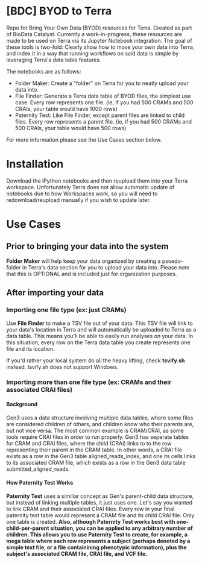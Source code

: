 # [BDC] BYOD to Terra
 Repo for Bring Your Own Data (BYOD) resources for Terra. Created as part of BioData Catalyst. Currently a work-in-progress, these resources are made to be used on Terra via its Jupyter Notebook integration. The goal of these tools is two-fold: Clearly show how to move your own data into Terra, and index it in a way that running workflows on said data is simple by leveraging Terra's data table features.

 The notebooks are as follows:
  * Folder Maker: Create a "folder" on Terra for you to neatly upload your data into.
  * File Finder: Generate a Terra data table of BYOD files, the simplest use case. Every row represents one file.
  	(ie, if you had 500 CRAMs and 500 CRAIs, your table would have 1000 rows)
  * Paternity Test: Like File Finder, except parent files are linked to child files. Every row represents a parent file.
  	(ie, if you had 500 CRAMs and 500 CRAIs, your table would have 500 rows)

For more information please see the Use Cases section below.

# Installation
Download the iPython notebooks and then reupload them into your Terra workspace. Unfortunately Terra does not allow automatic update of notebooks due to how Workspaces work, so you will need to redownload/reupload manually if you wish to update later.

# Use Cases

## Prior to bringing your data into the system
**Folder Maker** will help keep your data organized by creating a psuedo-folder in Terra's data section for you to upload your data into. Please note that this is OPTIONAL and is included just for organization purposes.

## After importing your data
### Importing one file type (ex: just CRAMs)
Use **File Finder** to make a TSV file out of your data. This TSV file will link to your data's location in Terra and will automatically be uploaded to Terra as a data table. This means you'll be able to easily run analyses on your data. In this situation, every row on the Terra data table you create represents one file and its location. 

If you'd rather your local system do all the heavy lifting, check **tsvify.sh** instead. tsvify.sh does not support Windows.

### Importing more than one file type (ex: CRAMs and their associated CRAI files)

#### Background
Gen3 uses a data structure involving multiple data tables, where some files are considered children of others, and children know who their parents are, but not vice versa. The most common example is CRAM/CRAI, as some tools require CRAI files in order to run properly. Gen3 has seperate tables for CRAM and CRAI files, where the child (CRAI) links to to the row representing their parent in the CRAM table. In other words, a CRAI file exists as a row in the Gen3 table aligned_reads_index, and one its cells links to its associated CRAM file, which exists as a row in the Gen3 data table submitted_aligned_reads.

#### How Paternity Test Works
**Paternity Test** uses a similiar concept as Gen's parent-child data structure, but instead of linking multiple tables, it just uses one. Let's say you wanted to link CRAM and their associated CRAI files. Every row in your final paternity test table would represent a CRAM file and its child CRAI file. Only one table is created. **Also, although Paternity Test works best with one-child-per-parent situation, you can be applied to any arbitrary number of children. This allows you to use Paternity Test to create, for example, a mega table where each row represents a subject (perhaps denoted by a simple text file, or a file containining phenotypic information), plus the subject's associated CRAM file, CRAI file, and VCF file.**